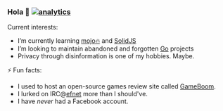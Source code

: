 ### Hola 👋 [![analytics](http://www.google-analytics.com/collect?v=1&t=pageview&tid=UA-549618-11&cid=1199c303-fe5c-4b09-bc41-c6e30eeb9c7a&dp=%2Fsrfrog)]()

Current interests:
- I’m currently learning [mojo🔥][1] and [SolidJS][2]
- I’m looking to maintain abandoned and forgotten [Go][3] projects
- Privacy through disinformation is one of my hobbies. Maybe.

⚡ Fun facts:
- I used to host an open-source games review site called [GameBoom][4].
- I lurked on IRC@[efnet][5] more than I should've.
- I have _never_ had a Facebook account.

[1]: https://github.com/modularml/mojo
[2]: https://github.com/solidjs
[3]: https://github.com/golang
[4]: http://gameboom.net
[5]: http://chat.efnet.org:9090/?channels=%23LiCe&Login=Login
